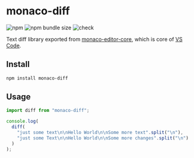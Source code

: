# monaco-diff

![npm](https://img.shields.io/npm/v/monaco-diff) ![npm bundle size](https://img.shields.io/bundlephobia/minzip/monaco-diff)
![check](https://github.com/inokawa/monaco-diff/workflows/check/badge.svg)

Text diff library exported from [monaco-editor-core](https://www.npmjs.com/package/monaco-editor-core), which is core of [VS Code](https://github.com/Microsoft/vscode).

## Install

```sh
npm install monaco-diff
```

## Usage

```js
import diff from "monaco-diff";

console.log(
  diff(
    "just some text\n\nHello World\n\nSome more text".split("\n"),
    "just some Text\n\nHello World\n\nSome more changes".split("\n")
  )
);
```
